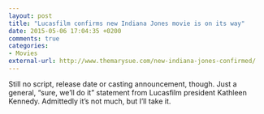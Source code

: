 ```yaml
---
layout: post
title: "Lucasfilm confirms new Indiana Jones movie is on its way"
date: 2015-05-06 17:04:35 +0200
comments: true
categories: 
- Movies
external-url: http://www.themarysue.com/new-indiana-jones-confirmed/
---
```


Still no script, release date or casting announcement, though. Just a general, “sure, we’ll do it” statement from Lucasfilm president Kathleen Kennedy. Admittedly it’s not much, but I’ll take it.